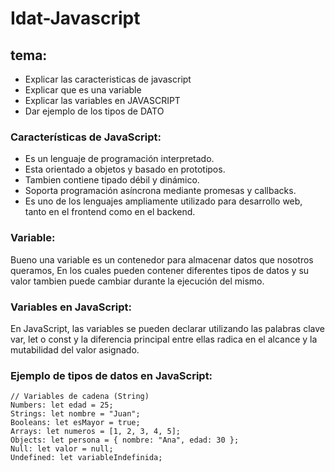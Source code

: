 
# Idat-Javascript

## tema: 
- Explicar las caracteristicas de javascript
- Explicar que es una variable
- Explicar las variables en JAVASCRIPT
- Dar ejemplo de los tipos de DATO 

### Características de JavaScript:
- Es un lenguaje de programación interpretado.
- Esta orientado a objetos y basado en prototipos.
- Tambien contiene tipado débil y dinámico.
- Soporta programación asíncrona mediante promesas y callbacks.
- Es uno de los lenguajes ampliamente utilizado para desarrollo web, tanto en el frontend como en el backend.

### Variable:

Bueno una variable es un contenedor para almacenar datos que nosotros queramos, En los cuales pueden contener diferentes tipos de datos y su valor tambien puede cambiar durante la ejecución del mismo.

### Variables en JavaScript:

En JavaScript, las variables se pueden declarar utilizando las palabras clave var, let o const y la diferencia principal entre ellas radica en el alcance y la mutabilidad del valor asignado.

### Ejemplo de tipos de datos en JavaScript:
```
// Variables de cadena (String)
Numbers: let edad = 25;
Strings: let nombre = "Juan";
Booleans: let esMayor = true;
Arrays: let numeros = [1, 2, 3, 4, 5];
Objects: let persona = { nombre: "Ana", edad: 30 };
Null: let valor = null;
Undefined: let variableIndefinida;
